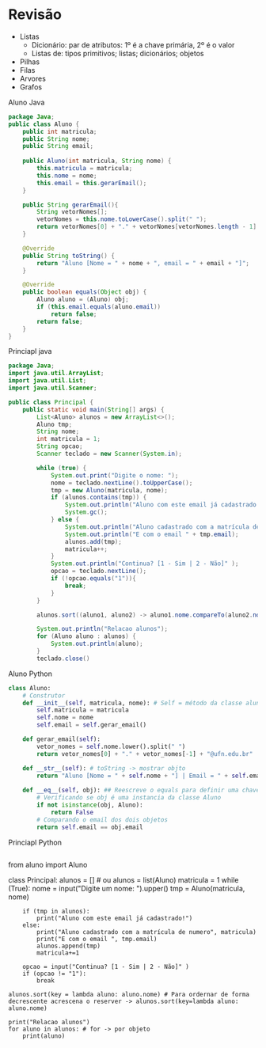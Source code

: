 # Revisão
* Listas
  * Dicionário: par de atributos: 1º é a chave primária, 2º é o valor
  * Listas de: tipos primitivos; listas; dicionários; objetos
* Pilhas
* Filas
* Arvores
* Grafos

Aluno Java
``` java
package Java;
public class Aluno {
    public int matricula;
    public String nome;
    public String email;
    
    public Aluno(int matricula, String nome) {
        this.matricula = matricula;
        this.nome = nome;
        this.email = this.gerarEmail();
    }

    public String gerarEmail(){
        String vetorNomes[];
        vetorNomes = this.nome.toLowerCase().split(" ");
        return vetorNomes[0] + "." + vetorNomes[vetorNomes.length - 1] + "@ufn.edu.com";
    }

    @Override
    public String toString() {
        return "Aluno [Nome = " + nome + ", email = " + email + "]";
    }

    @Override
    public boolean equals(Object obj) {
        Aluno aluno = (Aluno) obj;
        if (this.email.equals(aluno.email))
            return false;
        return false;
    }
}
```

Princiapl java
``` java
package Java;
import java.util.ArrayList;
import java.util.List;
import java.util.Scanner;

public class Principal {
    public static void main(String[] args) {
        List<Aluno> alunos = new ArrayList<>();
        Aluno tmp;
        String nome;
        int matricula = 1;
        String opcao;
        Scanner teclado = new Scanner(System.in);

        while (true) {
            System.out.print("Digite o nome: ");
            nome = teclado.nextLine().toUpperCase();
            tmp = new Aluno(matricula, nome);
            if (alunos.contains(tmp)) {
                System.out.println("Aluno com este email já cadastrado!");
                System.gc();
            } else {
                System.out.println("Aluno cadastrado com a matrícula de numero" + matricula);
                System.out.println("E com o email " + tmp.email);
                alunos.add(tmp);
                matricula++;
            }
            System.out.println("Continua? [1 - Sim | 2 - Não]" );
            opcao = teclado.nextLine();
            if (!opcao.equals("1")){
                break;
            }
        }

        alunos.sort((aluno1, aluno2) -> aluno1.nome.compareTo(aluno2.nome));

        System.out.println("Relacao alunos");
        for (Aluno aluno : alunos) {
            System.out.println(aluno);
        }
        teclado.close()
```

Aluno Python
``` py
class Aluno:
    # Construtor
    def __init__(self, matricula, nome): # Self = método da classe aluno
        self.matricula = matricula
        self.nome = nome
        self.email = self.gerar_email()

    def gerar_email(self):
        vetor_nomes = self.nome.lower().split(" ")
        return vetor_nomes[0] + "." + vetor_nomes[-1] + "@ufn.edu.br"

    def __str__(self): # toString -> mostrar objto
        return "Aluno [Nome = " + self.nome + "] | Email = " + self.email + "]"
    
    def __eq__(self, obj): ## Reescreve o equals para definir uma chave primária e controlar duplicidade
        # Verificando se obj é uma instancia da classe Aluno
        if not isinstance(obj, Aluno):
            return False
        # Comparando o email dos dois objetos
        return self.email == obj.email
```

Princiapl Python
``` py

```
from aluno import Aluno

class Principal:
    alunos = [] # ou alunos = list(Aluno)
    matricula = 1
    while (True):
        nome = input("Digite um nome: ").upper()
        tmp = Aluno(matricula, nome)

        if (tmp in alunos):
            print("Aluno com este email já cadastrado!")
        else:
            print("Aluno cadastrado com a matrícula de numero", matricula)
            print("E com o email ", tmp.email)
            alunos.append(tmp)
            matricula+=1

        opcao = input("Continua? [1 - Sim | 2 - Não]" )
        if (opcao != "1"):
            break

    alunos.sort(key = lambda aluno: aluno.nome) # Para ordernar de forma decrescente acrescena o reserver -> alunos.sort(key=lambda aluno: aluno.nome)

    print("Relacao alunos")
    for aluno in alunos: # for -> por objeto
        print(aluno)
```
